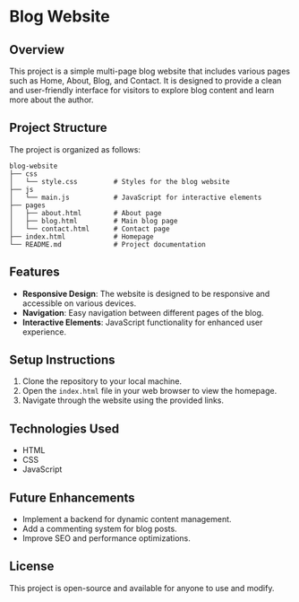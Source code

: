 # Blog Website

## Overview
This project is a simple multi-page blog website that includes various pages such as Home, About, Blog, and Contact. It is designed to provide a clean and user-friendly interface for visitors to explore blog content and learn more about the author.

## Project Structure
The project is organized as follows:

```
blog-website
├── css
│   └── style.css         # Styles for the blog website
├── js
│   └── main.js           # JavaScript for interactive elements
├── pages
│   ├── about.html        # About page
│   ├── blog.html         # Main blog page
│   └── contact.html      # Contact page
├── index.html            # Homepage
└── README.md             # Project documentation
```

## Features
- **Responsive Design**: The website is designed to be responsive and accessible on various devices.
- **Navigation**: Easy navigation between different pages of the blog.
- **Interactive Elements**: JavaScript functionality for enhanced user experience.

## Setup Instructions
1. Clone the repository to your local machine.
2. Open the `index.html` file in your web browser to view the homepage.
3. Navigate through the website using the provided links.

## Technologies Used
- HTML
- CSS
- JavaScript

## Future Enhancements
- Implement a backend for dynamic content management.
- Add a commenting system for blog posts.
- Improve SEO and performance optimizations.

## License
This project is open-source and available for anyone to use and modify.
